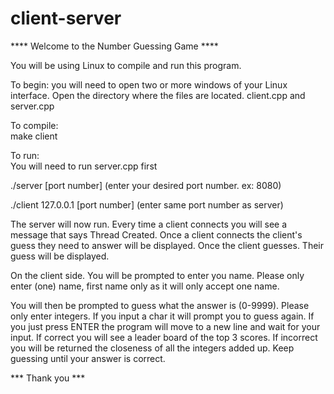 # client-server

**** Welcome to the Number Guessing Game ****

You will be using Linux to compile and run this program.

To begin: you will need to open two or more windows of your Linux interface.
Open the directory where the files are located. client.cpp and server.cpp

To compile: 
<br />
make client

To run:
<br />
You will need to run server.cpp first

./server [port number] (enter your desired port number. ex: 8080)

./client 127.0.0.1 [port number] (enter same port number as server)

The server will now run. Every time a client connects you will see a message that says
Thread Created. Once a client connects the client's guess they need to answer will be
displayed. Once the client guesses. Their guess will be displayed.

On the client side. You will be prompted to enter you name. Please only enter (one) name,
first name only as it will only accept one name. 

You will then be prompted to guess what the answer is (0-9999). Please only enter 
integers. If you input a char it will prompt you to guess again. If you just press ENTER
the program will move to a new line and wait for your input.  If correct you will see a 
leader board of the top 3 scores. If incorrect you will be returned the closeness of all
the integers added up. Keep guessing until your answer is correct. 

*** Thank you ***
